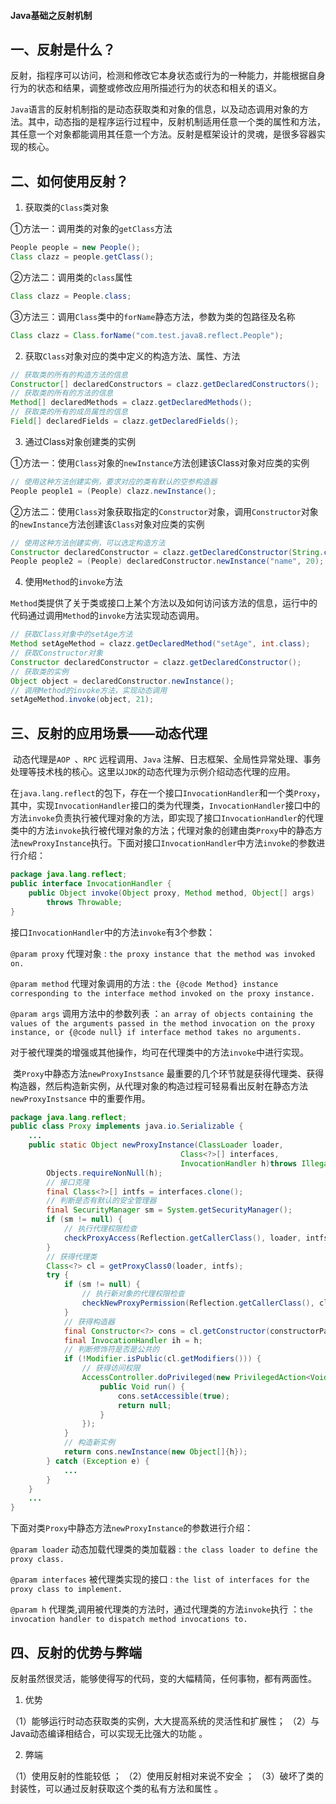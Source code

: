 #### Java基础之反射机制

## 一、反射是什么？

​	反射，指程序可以访问，检测和修改它本身状态或行为的一种能力，并能根据自身行为的状态和结果，调整或修改应用所描述行为的状态和相关的语义。

​	`Java`语言的反射机制指的是动态获取类和对象的信息，以及动态调用对象的方法。其中，动态指的是程序运行过程中，反射机制适用任意一个类的属性和方法，其任意一个对象都能调用其任意一个方法。反射是框架设计的灵魂，是很多容器实现的核心。

## 二、如何使用反射？

1. 获取类的`Class`类对象

①方法一：调用类的对象的`getClass`方法

```java
People people = new People();
Class clazz = people.getClass();
```

②方法二：调用类的`class`属性

```java
Class clazz = People.class;
```

③方法三：调用`Class`类中的`forName`静态方法，参数为类的包路径及名称

```java
Class clazz = Class.forName("com.test.java8.reflect.People");
```

2. 获取`Class`对象对应的类中定义的构造方法、属性、方法

```java
// 获取类的所有的构造方法的信息
Constructor[] declaredConstructors = clazz.getDeclaredConstructors();
// 获取类的所有的方法的信息
Method[] declaredMethods = clazz.getDeclaredMethods();
// 获取类的所有的成员属性的信息
Field[] declaredFields = clazz.getDeclaredFields();
```

3. 通过Class对象创建类的实例

①方法一：使用`Class`对象的`newInstance`方法创建该Class对象对应类的实例

```java
// 使用这种方法创建实例，要求对应的类有默认的空参构造器
People people1 = (People) clazz.newInstance();
```

②方法二：使用`Class`对象获取指定的`Constructor`对象，调用`Constructor`对象的`newInstance`方法创建该`Class`对象对应类的实例

```java
// 使用这种方法创建实例，可以选定构造方法
Constructor declaredConstructor = clazz.getDeclaredConstructor(String.class, int.class);
People people2 = (People) declaredConstructor.newInstance("name", 20);
```

4. 使用`Method`的`invoke`方法

​	`Method`类提供了关于类或接口上某个方法以及如何访问该方法的信息，运行中的代码通过调用`Method`的`invoke`方法实现动态调用。

```java
// 获取Class对象中的setAge方法
Method setAgeMethod = clazz.getDeclaredMethod("setAge", int.class);
// 获取Constructor对象
Constructor declaredConstructor = clazz.getDeclaredConstructor();
// 获取类的实例
Object object = declaredConstructor.newInstance();
// 调用Method的invoke方法，实现动态调用
setAgeMethod.invoke(object, 21);
```

## 三、反射的应用场景——动态代理

​	动态代理是`AOP `、`RPC` 远程调用、`Java` 注解、日志框架、全局性异常处理、事务处理等技术栈的核心。这里以`JDK`的动态代理为示例介绍动态代理的应用。

​	在`java.lang.reflect`的包下，存在一个接口`InvocationHandler`和一个类`Proxy`，其中，实现`InvocationHandler`接口的类为代理类，`InvocationHandler`接口中的方法`invoke`负责执行被代理对象的方法，即实现了接口`InvocationHandler`的代理类中的方法`invoke`执行被代理对象的方法；代理对象的创建由类`Proxy`中的静态方法`newProxyInstance`执行。下面对接口`InvocationHandler`中方法`invoke`的参数进行介绍：

```java
package java.lang.reflect;
public interface InvocationHandler {
    public Object invoke(Object proxy, Method method, Object[] args)
        throws Throwable;
}
```

​	接口`InvocationHandler`中的方法`invoke`有3个参数：

`@param proxy` 代理对象 :  `the proxy instance that the method was invoked on.` 

`@param method`  代理对象调用的方法 : `the {@code Method} instance corresponding to the interface method invoked on the proxy instance.` 

`@param args` 调用方法中的参数列表 ：`an array of objects containing the values of the arguments passed in the method invocation on the proxy instance, or {@code null} if interface method takes no arguments.`

对于被代理类的增强或其他操作，均可在代理类中的方法`invoke`中进行实现。

​	类`Proxy`中静态方法`newProxyInstsance` 最重要的几个环节就是获得代理类、获得构造器，然后构造新实例，从代理对象的构造过程可轻易看出反射在静态方法`newProxyInstsance` 中的重要作用。

```java
package java.lang.reflect;
public class Proxy implements java.io.Serializable {
    ...
	public static Object newProxyInstance(ClassLoader loader,
                                      Class<?>[] interfaces,
                                      InvocationHandler h)throws IllegalArgumentException{
    	Objects.requireNonNull(h);
		// 接口克隆
        final Class<?>[] intfs = interfaces.clone();
        // 判断是否有默认的安全管理器
        final SecurityManager sm = System.getSecurityManager();
        if (sm != null) {
            // 执行代理权限检查
            checkProxyAccess(Reflection.getCallerClass(), loader, intfs);
        }
        // 获得代理类
        Class<?> cl = getProxyClass0(loader, intfs);
        try {
            if (sm != null) {
                // 执行新对象的代理权限检查
                checkNewProxyPermission(Reflection.getCallerClass(), cl);
            }
            // 获得构造器
            final Constructor<?> cons = cl.getConstructor(constructorParams);
            final InvocationHandler ih = h;
            // 判断修饰符是否是公共的
            if (!Modifier.isPublic(cl.getModifiers())) {
                // 获得访问权限
                AccessController.doPrivileged(new PrivilegedAction<Void>() {
                    public Void run() {
                        cons.setAccessible(true);
                        return null;
                    }
                });
            }
            // 构造新实例
            return cons.newInstance(new Object[]{h});
        } catch (Exception e) {
            ...
        } 
    }
    ...
}

```

​	下面对类`Proxy`中静态方法`newProxyInstance`的参数进行介绍：

`@param loader` 动态加载代理类的类加载器 :  `the class loader to define the proxy class.` 

`@param interfaces`  被代理类实现的接口 : `the list of interfaces for the proxy class to implement.` 

`@param h` 代理类,调用被代理类的方法时，通过代理类的方法`invoke`执行 ：`the invocation handler to dispatch method invocations to.`

## 四、反射的优势与弊端

反射虽然很灵活，能够使得写的代码，变的大幅精简，任何事物，都有两面性。

1. 优势

（1）能够运行时动态获取类的实例，大大提高系统的灵活性和扩展性；
（2）与Java动态编译相结合，可以实现无比强大的功能 。

2. 弊端

（1）使用反射的性能较低 ；
（2）使用反射相对来说不安全 ；
（3）破坏了类的封装性，可以通过反射获取这个类的私有方法和属性 。

